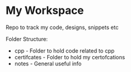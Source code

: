 # My Workspace
Repo to track my code, designs, snippets etc

Folder Structure:

- cpp - Folder to hold code related to cpp
- certifcates - Folder to hold my certofcations
- notes - General useful info
